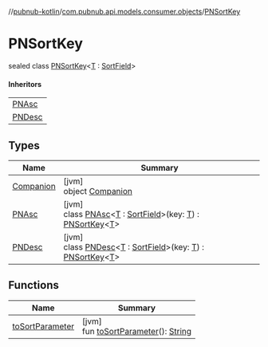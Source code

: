 //[pubnub-kotlin](../../../index.md)/[com.pubnub.api.models.consumer.objects](../index.md)/[PNSortKey](index.md)

# PNSortKey

sealed class [PNSortKey](index.md)&lt;[T](index.md) : [SortField](../-sort-field/index.md)&gt;

#### Inheritors

| |
|---|
| [PNAsc](-p-n-asc/index.md) |
| [PNDesc](-p-n-desc/index.md) |

## Types

| Name | Summary |
|---|---|
| [Companion](-companion/index.md) | [jvm]<br>object [Companion](-companion/index.md) |
| [PNAsc](-p-n-asc/index.md) | [jvm]<br>class [PNAsc](-p-n-asc/index.md)&lt;[T](-p-n-asc/index.md) : [SortField](../-sort-field/index.md)&gt;(key: [T](-p-n-asc/index.md)) : [PNSortKey](index.md)&lt;[T](-p-n-asc/index.md)&gt; |
| [PNDesc](-p-n-desc/index.md) | [jvm]<br>class [PNDesc](-p-n-desc/index.md)&lt;[T](-p-n-desc/index.md) : [SortField](../-sort-field/index.md)&gt;(key: [T](-p-n-desc/index.md)) : [PNSortKey](index.md)&lt;[T](-p-n-desc/index.md)&gt; |

## Functions

| Name | Summary |
|---|---|
| [toSortParameter](to-sort-parameter.md) | [jvm]<br>fun [toSortParameter](to-sort-parameter.md)(): [String](https://kotlinlang.org/api/latest/jvm/stdlib/kotlin/-string/index.html) |
